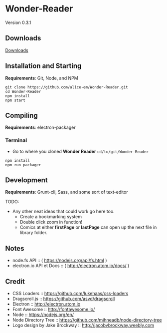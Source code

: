# Wonder-Reader

Version 0.3.1

## Downloads

[Downloads](http://alice-em.github.io/Wonder-Reader/)

## Installation and Starting
__Requirements__: Git, Node, and NPM

```shell
git clone https://github.com/alice-em/Wonder-Reader.git
cd Wonder-Reader
npm install
npm start
```

## Compiling
__Requirements__: electron-packager

### Terminal
* Go to where you cloned __Wonder Reader__ `cd/to/git/Wonder-Reader`

````
npm install
npm run packager
````

## Development
__Requirements__: Grunt-cli, Sass, and some sort of text-editor

TODO:
* Any other neat ideas that could work go here too.
	* Create a bookmarking system
	* Double click zoom in function!
  * Comics at either __firstPage__ or __lastPage__ can open up the next file in library folder.

## Notes
* node.fs API :: ( https://nodejs.org/api/fs.html )
* electron.io API et Docs :: ( http://electron.atom.io/docs/ )

## Credit

* CSS Loaders :: https://github.com/lukehaas/css-loaders
* Dragscroll.js :: https://github.com/asvd/dragscroll
* Electron :: http://electron.atom.io
* Font Awesome :: http://fontawesome.io/
* Node :: https://nodejs.org/en/
* Node Directory Tree :: https://github.com/mihneadb/node-directory-tree
* Logo design by Jake Brockway :: http://jacobvbrockway.weebly.com
